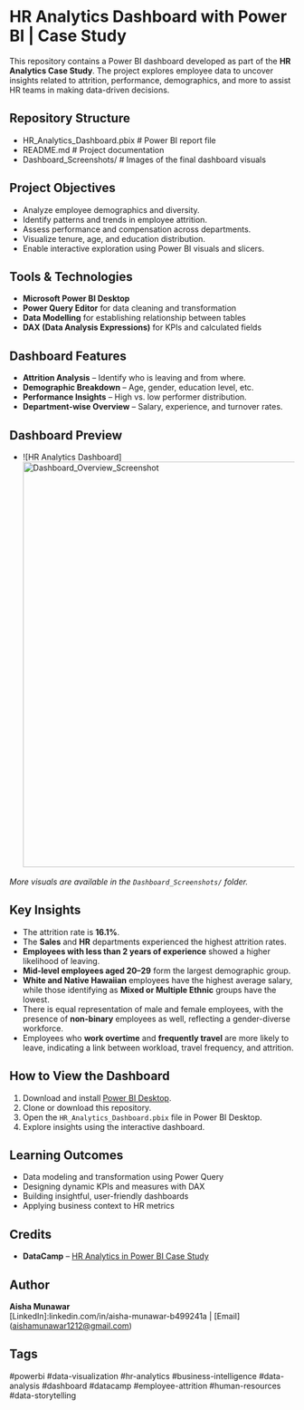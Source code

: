 # HR Analytics Dashboard with Power BI | Case Study
This repository contains a Power BI dashboard developed as part of the **HR Analytics Case Study**. The project explores employee data to uncover insights related to attrition, performance, demographics, and more to assist HR teams in making data-driven decisions.

## Repository Structure
 - HR_Analytics_Dashboard.pbix # Power BI report file 
 - README.md # Project documentation
 - Dashboard_Screenshots/ # Images of the final dashboard visuals

## Project Objectives
- Analyze employee demographics and diversity.
- Identify patterns and trends in employee attrition.
- Assess performance and compensation across departments.
- Visualize tenure, age, and education distribution.
- Enable interactive exploration using Power BI visuals and slicers.

## Tools & Technologies
- **Microsoft Power BI Desktop**
- **Power Query Editor** for data cleaning and transformation
- **Data Modelling** for establishing relationship between tables
- **DAX (Data Analysis Expressions)** for KPIs and calculated fields
  

## Dashboard Features
- **Attrition Analysis** – Identify who is leaving and from where.
- **Demographic Breakdown** – Age, gender, education level, etc.
- **Performance Insights** – High vs. low performer distribution.
- **Department-wise Overview** – Salary, experience, and turnover rates.

## Dashboard Preview
- ![HR Analytics Dashboard] <img width="1302" height="716" alt="Dashboard_Overview_Screenshot" src="https://github.com/user-attachments/assets/d1d04fd4-2bca-4eef-908a-a0413dcb1eb5" />


*More visuals are available in the `Dashboard_Screenshots/` folder.*

## Key Insights
- The attrition rate is **16.1%**.
- The **Sales** and **HR** departments experienced the highest attrition rates.
- **Employees with less than 2 years of experience** showed a higher likelihood of leaving.
- **Mid-level employees aged 20–29** form the largest demographic group.
- **White and Native Hawaiian** employees have the highest average salary, while those identifying as **Mixed or Multiple Ethnic** groups have the lowest.
- There is equal representation of male and female employees, with the presence of **non-binary** employees as well, reflecting a gender-diverse workforce.
- Employees who **work overtime** and **frequently travel** are more likely to leave, indicating a link between workload, travel frequency, and attrition.
  
## How to View the Dashboard
1. Download and install [Power BI Desktop](https://powerbi.microsoft.com/desktop/).
2. Clone or download this repository.
3. Open the `HR_Analytics_Dashboard.pbix` file in Power BI Desktop.
4. Explore insights using the interactive dashboard.

## Learning Outcomes
- Data modeling and transformation using Power Query
- Designing dynamic KPIs and measures with DAX
- Building insightful, user-friendly dashboards
- Applying business context to HR metrics

## Credits
- **DataCamp** – [HR Analytics in Power BI Case Study](https://www.datacamp.com/)

## Author
**Aisha Munawar**  
[LinkedIn]:linkedin.com/in/aisha-munawar-b499241a | [Email] (aishamunawar1212@gmail.com)

## Tags
#powerbi #data-visualization #hr-analytics #business-intelligence #data-analysis #dashboard #datacamp #employee-attrition #human-resources #data-storytelling
